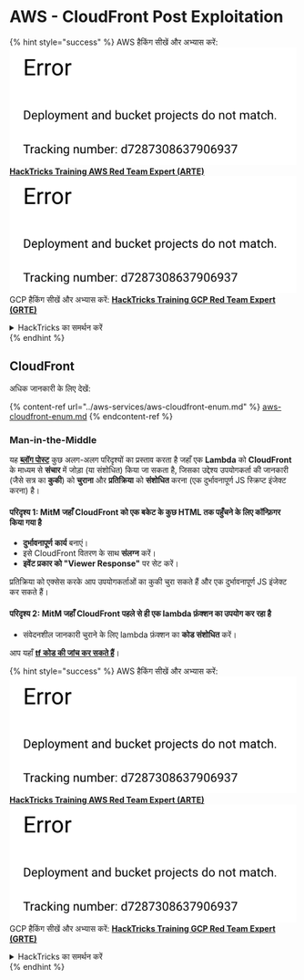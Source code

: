 # AWS - CloudFront Post Exploitation

{% hint style="success" %}
AWS हैकिंग सीखें और अभ्यास करें:<img src="../../../.gitbook/assets/image (1) (1).png" alt="" data-size="line">[**HackTricks Training AWS Red Team Expert (ARTE)**](https://training.hacktricks.xyz/courses/arte)<img src="../../../.gitbook/assets/image (1) (1).png" alt="" data-size="line">\
GCP हैकिंग सीखें और अभ्यास करें: <img src="../../../.gitbook/assets/image (2).png" alt="" data-size="line">[**HackTricks Training GCP Red Team Expert (GRTE)**<img src="../../../.gitbook/assets/image (2).png" alt="" data-size="line">](https://training.hacktricks.xyz/courses/grte)

<details>

<summary>HackTricks का समर्थन करें</summary>

* [**सदस्यता योजनाएँ**](https://github.com/sponsors/carlospolop) देखें!
* **💬 [**Discord समूह**](https://discord.gg/hRep4RUj7f) या [**telegram समूह**](https://t.me/peass) में शामिल हों या **Twitter** 🐦 पर हमें **फॉलो** करें [**@hacktricks\_live**](https://twitter.com/hacktricks\_live)**.**
* **HackTricks** और [**HackTricks Cloud**](https://github.com/carlospolop/hacktricks-cloud) github repos में PRs सबमिट करके हैकिंग ट्रिक्स साझा करें।

</details>
{% endhint %}

## CloudFront

अधिक जानकारी के लिए देखें:

{% content-ref url="../aws-services/aws-cloudfront-enum.md" %}
[aws-cloudfront-enum.md](../aws-services/aws-cloudfront-enum.md)
{% endcontent-ref %}

### Man-in-the-Middle

यह [**ब्लॉग पोस्ट**](https://medium.com/@adan.alvarez/how-attackers-can-misuse-aws-cloudfront-access-to-make-it-rain-cookies-acf9ce87541c) कुछ अलग-अलग परिदृश्यों का प्रस्ताव करता है जहाँ एक **Lambda** को **CloudFront** के माध्यम से **संचार** में जोड़ा (या संशोधित) किया जा सकता है, जिसका उद्देश्य उपयोगकर्ता की जानकारी (जैसे सत्र का **कुकी**) को **चुराना** और **प्रतिक्रिया** को **संशोधित** करना (एक दुर्भावनापूर्ण JS स्क्रिप्ट इंजेक्ट करना) है।

#### परिदृश्य 1: MitM जहाँ CloudFront को एक बकेट के कुछ HTML तक पहुँचने के लिए कॉन्फ़िगर किया गया है

* **दुर्भावनापूर्ण** **कार्य** बनाएं।
* इसे CloudFront वितरण के साथ **संलग्न** करें।
* **इवेंट प्रकार को "Viewer Response"** पर सेट करें।

प्रतिक्रिया को एक्सेस करके आप उपयोगकर्ताओं का कुकी चुरा सकते हैं और एक दुर्भावनापूर्ण JS इंजेक्ट कर सकते हैं।

#### परिदृश्य 2: MitM जहाँ CloudFront पहले से ही एक lambda फ़ंक्शन का उपयोग कर रहा है

* संवेदनशील जानकारी चुराने के लिए lambda फ़ंक्शन का **कोड संशोधित** करें।

आप यहाँ [**tf कोड की जांच कर सकते हैं**](https://github.com/adanalvarez/AWS-Attack-Scenarios/tree/main)।

{% hint style="success" %}
AWS हैकिंग सीखें और अभ्यास करें:<img src="../../../.gitbook/assets/image (1) (1).png" alt="" data-size="line">[**HackTricks Training AWS Red Team Expert (ARTE)**](https://training.hacktricks.xyz/courses/arte)<img src="../../../.gitbook/assets/image (1) (1).png" alt="" data-size="line">\
GCP हैकिंग सीखें और अभ्यास करें: <img src="../../../.gitbook/assets/image (2).png" alt="" data-size="line">[**HackTricks Training GCP Red Team Expert (GRTE)**<img src="../../../.gitbook/assets/image (2).png" alt="" data-size="line">](https://training.hacktricks.xyz/courses/grte)

<details>

<summary>HackTricks का समर्थन करें</summary>

* [**सदस्यता योजनाएँ**](https://github.com/sponsors/carlospolop) देखें!
* **💬 [**Discord समूह**](https://discord.gg/hRep4RUj7f) या [**telegram समूह**](https://t.me/peass) में शामिल हों या **Twitter** 🐦 पर हमें **फॉलो** करें [**@hacktricks\_live**](https://twitter.com/hacktricks\_live)**.**
* **HackTricks** और [**HackTricks Cloud**](https://github.com/carlospolop/hacktricks-cloud) github repos में PRs सबमिट करके हैकिंग ट्रिक्स साझा करें।

</details>
{% endhint %}
